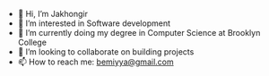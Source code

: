 - 👋 Hi, I’m Jakhongir
- 👀 I’m interested in Software development
- 🌱 I’m currently doing my degree in Computer Science at Brooklyn College
- 💞️ I’m looking to collaborate on building projects
- 📫 How to reach me: bemiyya@gmail.com

<!---
bemiyya/bemiyya is a ✨ special ✨ repository because its `README.md` (this file) appears on your GitHub profile.
You can click the Preview link to take a look at your changes.
--->
